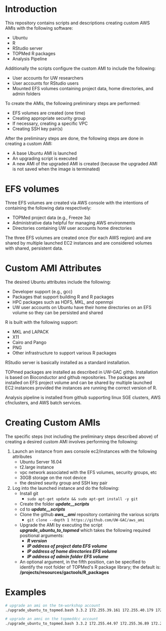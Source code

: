 # Introduction
This repository contains scripts and descriptions creating custom AWS AMIs with the following software:
- Ubuntu
- R
- RStudio server
- TOPMed R packages
- Analysis Pipeline

Additionally the scripts configure the custom AMI to include the following:
- User accounts for UW researchers
- User accounts for RStudio users
- Mounted EFS volumes containing project data, home directories, and admin folders

To create the AMIs, the following preliminary steps are performed:
- EFS volumes are created (one time)
- Creating appropriate security group
- If necessary, creating a specific VPC
- Creating SSH key pair(s)

After the preliminary steps are done, the following steps are done in creating a custom AMI:
- A base Ubuntu AMI is launched
- An upgrading script is executed
- A new AMI of the upgraded AMI is created (because the upgraded AMI is not saved when the image is terminated)

# EFS volumes
Three EFS volumes are created via AWS console with the intentions of containing the following data respectively:
- TOPMed project data (e.g., Freeze 3a)
- Administrative data helpful for managing AWS environments
- Directories containing UW user accounts home directories

The three EFS volumes are created once (for each AWS region) and are shared by multiple launched EC2 instances and are considered volumes with shared, persistent data.

# Custom AMI Attributes
The desired Ubuntu attributes  include the following:
- Developer support (e.g., gcc)
- Packages that support building R and R packages
- HPC packages such as HDF5, MKL, and openmpi
- UW user accounts on Ubuntu have their home directories on an EFS volume so they can be persisted and shared

R is built with the following support:
- MKL and LAPACK
- X11
- Cairo and Pango
- PNG
- Other infrastructure to support various R packages

RStudio server is basically installed as a standard installation.

TOPmed packages are installed as described in UW-GAC githb.  Installation is based on Bioconductor and github repositories.  The packages are installed on EFS project volume and can be shared by multiple launched EC2 instances provided the instances are running the correct version of R.

Analysis pipeline is installed from github supporting linux SGE clusters, AWS cfnclusters, and AWS batch services.

# Creating Custom AMIs
The specific steps (not including the preliminary steps described above) of creating a desired custom AMI involves performing the following:
1. Launch an instance from aws console ec2/instances with the following attributes
    - Ubuntu Server 16.04
    - t2.large instance
    - vpc network associated with the EFS volumes, security groups, etc
    - 30GB storage on the root device
    - the desired seurity group and SSH key pair
2. Log into the launched instance and do the following:
    - Install git
        - `sudo apt-get update && sudo apt-get install -y git`
    - Create the folder _**update__scripts**_
    - cd to _**update__scripts**_
    - Clone the github <i>**aws__ami**</i> repository containing the various scripts
        - `git clone --depth 1 https://github.com/UW-GAC/aws_ami`
    - Upgrade the AMI by executing the script <i>**upgrade_ubuntu_to_topmed**</i> which takes the following required positional arguments:
        - _**R version**_
        - _**IP address of project data EFS volume**_
        - _**IP address of home directories EFS volume**_
        - _**IP address of admin folder EFS volume**_
    - An optional argument, in the fifth position, can be specified to identify the root folder of TOPMed's R package library; the default is: **/projects/resources/gactools/R_packages**


 # Examples
 ```bash
# upgrade an ami on the tm-workshop account
./upgrade_ubuntu_to_topmed.bash 3.3.2 172.255.39.161 172.255.40.179 172.255.41.187

# upgrade an amni on the topmeddcc account
./upgrade_ubuntu_to_topmed.bash 3.3.2 172.255.44.97 172.255.36.89 172.255.40.251
 ```
